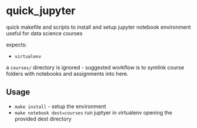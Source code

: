 # quick_jupyter

quick makefile and scripts to install and setup jupyter notebook environment useful for data science courses

expects:

* `virtualenv`

a `courses/` directory is ignored - suggested workflow is to symlink course folders with notebooks and assignments into here.

## Usage

* `make install` - setup the environment
* `make notebook dest=courses` run juptyer in virtualenv opening the provided dest directory
